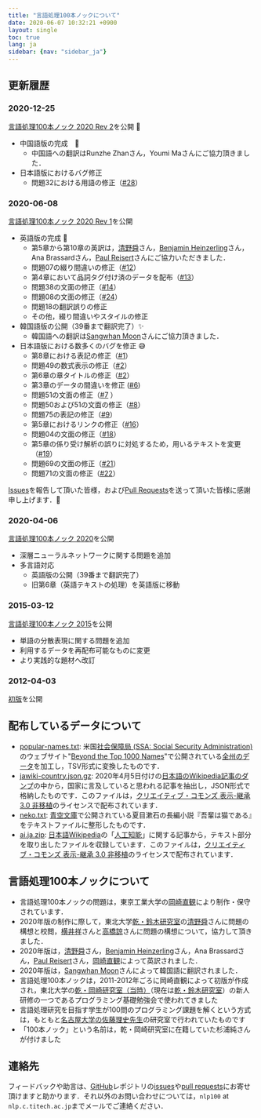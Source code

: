 ```yaml
---
title: "言語処理100本ノックについて"
date: 2020-06-07 10:32:21 +0900
layout: single
toc: true
lang: ja
sidebar: {nav: "sidebar_ja"}
---
```


## 更新履歴

### 2020-12-25
[言語処理100本ノック 2020 Rev 2](http://nlp100.github.io/)を公開 :christmas_tree:

+ 中国語版の完成　:tada:
  + 中国語への翻訳はRunzhe Zhanさん，Youmi Maさんにご協力頂きました．
+ 日本語版におけるバグ修正
  + 問題32における用語の修正（[#28](https://github.com/nlp100/nlp100.github.io/issues/28)）

### 2020-06-08
[言語処理100本ノック 2020 Rev 1](http://nlp100.github.io/)を公開

+ 英語版の完成 :tada:
  + 第5章から第10章の英訳は，[清野舜](https://butsugiri.github.io/)さん，[Benjamin Heinzerling](https://bheinzerling.github.io/)さん，Ana Brassardさん，[Paul Reisert](http://www.cl.ecei.tohoku.ac.jp/~preisert/)さんにご協力いただきました．
  + 問題07の綴り間違いの修正（[#12](https://github.com/nlp100/nlp100.github.io/pull/12)）
  + 第4章において品詞タグ付け済のデータを配布（[#13](https://github.com/nlp100/nlp100.github.io/issues/13)）
  + 問題38の文面の修正（[#14](https://github.com/nlp100/nlp100.github.io/issues/14)）
  + 問題08の文面の修正（[#24](https://github.com/nlp100/nlp100.github.io/pull/24)）
  + 問題18の翻訳誤りの修正
  + その他，綴り間違いやスタイルの修正
+ 韓国語版の公開（39番まで翻訳完了）:sparkles:
  + 韓国語への翻訳は[Sangwhan Moon](https://sangwhan.com/)さんにご協力頂きました．
+ 日本語版における数多くのバグを修正 :sweat_smile:
  + 第8章における表記の修正（[#1](https://github.com/nlp100/nlp100.github.io/pull/1)）
  + 問題49の数式表示の修正（[#2](https://github.com/nlp100/nlp100.github.io/pull/2)）
  + 第6章の章タイトルの修正（[#2](https://github.com/nlp100/nlp100.github.io/pull/2)）
  + 第3章のデータの間違いを修正 ([#6](https://github.com/nlp100/nlp100.github.io/issues/6))
  + 問題51の文面の修正（[#7](https://github.com/nlp100/nlp100.github.io/issues/7) ）
  + 問題50および51の文面の修正（[#8](https://github.com/nlp100/nlp100.github.io/pull/8)）
  + 問題75の表記の修正（[#9](https://github.com/nlp100/nlp100.github.io/pull/9)）
  + 第5章におけるリンクの修正（[#16](https://github.com/nlp100/nlp100.github.io/pull/16)）
  + 問題04の文面の修正（[#18](https://github.com/nlp100/nlp100.github.io/pull/18)）
  + 第5章の係り受け解析の誤りに対処するため，用いるテキストを変更（[#19](https://github.com/nlp100/nlp100.github.io/issues/19)）
  + 問題69の文面の修正（[#21](https://github.com/nlp100/nlp100.github.io/issues/21)）
  + 問題71の文面の修正（[#22](https://github.com/nlp100/nlp100.github.io/issues/22)）

[Issues](https://github.com/nlp100/nlp100.github.io/issues)を報告して頂いた皆様，および[Pull Requests](https://github.com/nlp100/nlp100.github.io/pulls)を送って頂いた皆様に感謝申し上げます．:pray:

### 2020-04-06
[言語処理100本ノック 2020](http://nlp100.github.io/)を公開
+ 深層ニューラルネットワークに関する問題を追加
+ 多言語対応
  + 英語版の公開（39番まで翻訳完了）
  + 旧第6章（英語テキストの処理）を英語版に移動

### 2015-03-12
[言語処理100本ノック 2015](http://www.cl.ecei.tohoku.ac.jp/nlp100/)を公開
+ 単語の分散表現に関する問題を追加
+ 利用するデータを再配布可能なものに変更
+ より実践的な題材へ改訂

### 2012-04-03
[初版](http://www.cl.ecei.tohoku.ac.jp/index.php?NLP%20100%20Drill%20Exercises)を公開

## 配布しているデータについて

+ [popular-names.txt](/data/popular-names.txt): 米国[社会保障局 (SSA: Social Security Administration)](http://www.ssa.gov/)のウェブサイト"[Beyond the Top 1000 Names](https://www.ssa.gov/oact/babynames/limits.html)"で公開されている[全州のデータ](https://www.ssa.gov/oact/babynames/names.zip)を加工し，TSV形式に変換したものです．
+ [jawiki-country.json.gz](/data/jawiki-country.json.gz): 2020年4月5日付けの[日本語のWikipedia記事のダンプ](http://dumps.wikimedia.org/jawiki/latest/jawiki-latest-pages-articles.xml.bz2)の中から，国家に言及していると思われる記事を抽出し，JSON形式で格納したものです．このファイルは，[クリエイティブ・コモンズ 表示-継承 3.0 非移植](http://creativecommons.org/licenses/by-sa/3.0/legalcode)のライセンスで配布されています．
+ [neko.txt](/data/neko.txt): [青空文庫](http://www.aozora.gr.jp/)で公開されている夏目漱石の長編小説『吾輩は猫である』をテキストファイルに整形したものです．
+ [ai.ja.zip](/data/ai.ja.zip): [日本語Wikipedia](https://ja.wikipedia.org/)の「[人工知能](https://ja.wikipedia.org/wiki/%E4%BA%BA%E5%B7%A5%E7%9F%A5%E8%83%BD)」に関する記事から，テキスト部分を取り出したファイルを収録しています．このファイルは，[クリエイティブ・コモンズ 表示-継承 3.0 非移植](http://creativecommons.org/licenses/by-sa/3.0/legalcode)のライセンスで配布されています．

## 言語処理100本ノックについて

+ 言語処理100本ノックの問題は，東京工業大学の[岡崎直観](https://www.nlp.c.titech.ac.jp/)により制作・保守されています．
+ 2020年版の制作に際して，東北大学[乾・鈴木研究室](https://www.nlp.ecei.tohoku.ac.jp/)の[清野舜](https://butsugiri.github.io/)さんに問題の構想と校閲，[横井祥](http://www.cl.ecei.tohoku.ac.jp/~yokoi/)さんと[高橋諒](https://reiyw.com/)さんに問題の構想について，協力して頂きました．
+ 2020年版は，[清野舜](https://butsugiri.github.io/)さん，[Benjamin Heinzerling](https://bheinzerling.github.io/)さん，Ana Brassardさん，[Paul Reisert](http://www.cl.ecei.tohoku.ac.jp/~preisert/)さん，[岡崎直観](https://www.nlp.c.titech.ac.jp/)によって英訳されました．
+ 2020年版は，[Sangwhan Moon](https://sangwhan.com/)さんによって韓国語に翻訳されました．
+ 言語処理100本ノックは，2011-2012年ごろに岡崎直観によって初版が作成され，東北大学の[乾・岡崎研究室（当時）](http://www.cl.ecei.tohoku.ac.jp/)（現在は[乾・鈴木研究室](https://www.nlp.ecei.tohoku.ac.jp/)）の新人研修の一つであるプログラミング基礎勉強会で使われてきました
+ 言語処理研究を目指す学生が100問のプログラミング課題を解くという方式は，もともと[名古屋大学の佐藤理史先生](https://sites.google.com/site/sslabnagoya/)の研究室で行われていたものです
+ 「100本ノック」という名前は，乾・岡崎研究室に在籍していた杉浦純さんが付けました


## 連絡先

フィードバックや助言は、[GitHub](https://github.com/nlp100/nlp100.github.io)レポジトリの[issues](https://github.com/nlp100/nlp100.github.io/issues)や[pull requests](https://github.com/nlp100/nlp100.github.io/pulls)にお寄せ頂けますと助かります．それ以外のお問い合わせについては，`nlp100` at `nlp.c.titech.ac.jp`までメールでご連絡ください．
